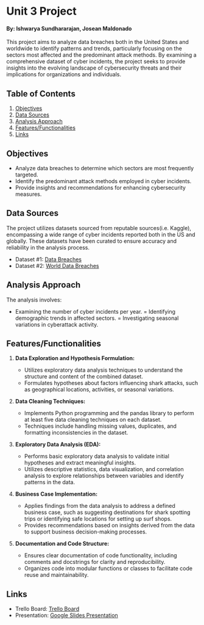 # Unit 3 Project
#### By: Ishwarya Sundhararajan, Josean Maldonado

This project aims to analyze data breaches both in the United States and worldwide to identify patterns and trends, particularly focusing on the sectors most affected and the predominant attack methods. By examining a comprehensive dataset of cyber incidents, the project seeks to provide insights into the evolving landscape of cybersecurity threats and their implications for organizations and individuals.

## Table of Contents
1. [Objectives](#objectives)
2. [Data Sources](#datasources)
3. [Analysis Approach](#analysis)
4. [Features/Functionalities]()
5. [Links](#links)

## Objectives
- Analyze data breaches to determine which sectors are most frequently targeted.
- Identify the predominant attack methods employed in cyber incidents.
- Provide insights and recommendations for enhancing cybersecurity measures.

## Data Sources
The project utilizes datasets sourced from reputable sources(i.e. Kaggle), encompassing a wide range of cyber incidents reported both in the US and globally. These datasets have been curated to ensure accuracy and reliability in the analysis process.
- Dataset #1: [Data Breaches](https://www.kaggle.com/datasets/thedevastator/data-breaches-a-comprehensive-list)
- Dataset #2:  [World Data Breaches](https://www.kaggle.com/datasets/joebeachcapital/worlds-biggest-data-breaches-and-hacks)

## Analysis Approach
The analysis involves:
- Examining the number of cyber incidents per year.
= Identifying demographic trends in affected sectors.
= Investigating seasonal variations in cyberattack activity.

## Features/Functionalities
1. **Data Exploration and Hypothesis Formulation:**
   - Utilizes exploratory data analysis techniques to understand the structure and content of the combined dataset.
   - Formulates hypotheses about factors influencing shark attacks, such as geographical locations, activities, or seasonal variations.

2. **Data Cleaning Techniques:**
   - Implements Python programming and the pandas library to perform at least five data cleaning techniques on each dataset.
   - Techniques include handling missing values, duplicates, and formatting inconsistencies in the dataset.

3. **Exploratory Data Analysis (EDA):**
   - Performs basic exploratory data analysis to validate initial hypotheses and extract meaningful insights.
   - Utilizes descriptive statistics, data visualization, and correlation analysis to explore relationships between variables and identify patterns in the data.

4. **Business Case Implementation:**
   - Applies findings from the data analysis to address a defined business case, such as suggesting destinations for shark spotting trips or identifying safe locations for setting up surf shops.
   - Provides recommendations based on insights derived from the data to support business decision-making processes.

5. **Documentation and Code Structure:**
   - Ensures clear documentation of code functionality, including comments and docstrings for clarity and reproducibility.
   - Organizes code into modular functions or classes to facilitate code reuse and maintainability.


## Links
- Trello Board:  [Trello Board](https://trello.com/b/rZmZZjlz/unit3projectcybersecurity)
- Presentation:  [Google Slides Presentation](https://docs.google.com/presentation/d/1J0IrCCYUiNnCIkJRUVZyHIA4UaWLGTD8__qsDXtX7hw/edit?usp=sharing)

